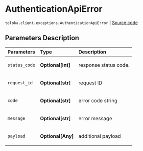# AuthenticationApiError
`toloka.client.exceptions.AuthenticationApiError` | [Source code](https://github.com/Toloka/toloka-kit/blob/v1.1.0.post1/src/client/exceptions.py#L108)

## Parameters Description

| Parameters | Type | Description |
| :----------| :----| :-----------|
`status_code`|**Optional\[int\]**|<p>response status code.</p>
`request_id`|**Optional\[str\]**|<p>request ID</p>
`code`|**Optional\[str\]**|<p>error code string</p>
`message`|**Optional\[str\]**|<p>error message</p>
`payload`|**Optional\[Any\]**|<p>additional payload</p>
